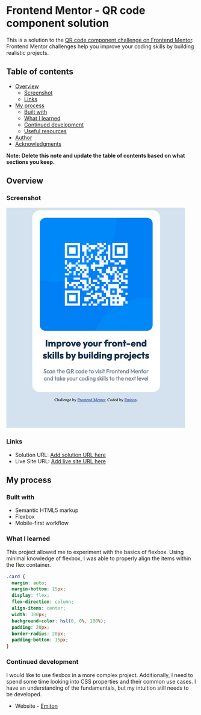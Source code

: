 # Frontend Mentor - QR code component solution

This is a solution to the [QR code component challenge on Frontend Mentor](https://www.frontendmentor.io/challenges/qr-code-component-iux_sIO_H). Frontend Mentor challenges help you improve your coding skills by building realistic projects. 

## Table of contents

- [Overview](#overview)
  - [Screenshot](#screenshot)
  - [Links](#links)
- [My process](#my-process)
  - [Built with](#built-with)
  - [What I learned](#what-i-learned)
  - [Continued development](#continued-development)
  - [Useful resources](#useful-resources)
- [Author](#author)
- [Acknowledgments](#acknowledgments)

**Note: Delete this note and update the table of contents based on what sections you keep.**

## Overview

### Screenshot

![Finished QR code](images/qr-code-finished.png)

### Links

- Solution URL: [Add solution URL here](https://your-solution-url.com)
- Live Site URL: [Add live site URL here](https://your-live-site-url.com)

## My process

### Built with

- Semantic HTML5 markup
- Flexbox
- Mobile-first workflow

### What I learned

This project allowed me to experiment with the basics of flexbox. Using minimal knowledge of flexbox, I was able to properly align the items within the flex container.



```css
.card {
  margin: auto;
  margin-bottom: 15px;
  display: flex;
  flex-direction: column;
  align-items: center;
  width: 300px;
  background-color: hsl(0, 0%, 100%);
  padding: 20px;
  border-radius: 20px;
  padding-bottom: 15px;
}
```


### Continued development

I would like to use flexbox in a more complex project. Additionally, I need to spend some time looking into CSS properties and their common use cases. I have an understanding of the fundamentals, but my intuition still needs to be developed.

- Website - [Emiton](https://www.emiton.io/)